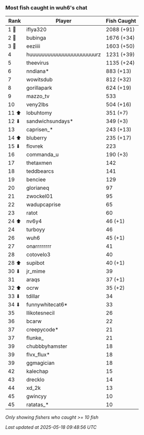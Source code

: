 ### Most fish caught in wuh6's chat
| Rank | Player | Fish Caught |
|------|--------|-----------|
| 1 🥇  | iflya320  | 2088 (+91) |
| 2 🥈  | bubinga  | 1676 (+34) |
| 3 🥉  | eeziiii  | 1603 (+50) |
| 4  | huuuuuuuuuuuuuuuuuuuuuurz  | 1231 (+39) |
| 5  | theevirus  | 1135 (+24) |
| 6  | nndiana*  | 883 (+13) |
| 7  | wowitsdub  | 812 (+32) |
| 8  | gorillapark  | 624 (+19) |
| 9  | mazzo_tv  | 533 |
| 10  | veny2lbs  | 504 (+16) |
| 11 ⬆ | lobuhtomy  | 351 (+7) |
| 12 ⬇ | sandwichsundays*  | 349 (+3) |
| 13  | caprisen_*  | 243 (+13) |
| 14 ⬆ | bluberry  | 235 (+17) |
| 15 ⬇ | flovrek  | 223 |
| 16  | commanda_u  | 190 (+3) |
| 17  | thetaxmen  | 142 |
| 18  | teddbearcs  | 141 |
| 19  | benciee  | 129 |
| 20  | glorianeq  | 97 |
| 21  | zwockel01  | 95 |
| 22  | wadupcaprise  | 65 |
| 23  | ratot  | 60 |
| 24 ⬆ | nv6y4  | 46 (+1) |
| 24  | turboyy  | 46 |
| 26  | wuh6  | 45 (+1) |
| 27  | onarrrrrrrr  | 41 |
| 28  | cotovelo3  | 40 |
| 28 ⬆ | supibot  | 40 (+1) |
| 30 ⬇ | jr_mime  | 39 |
| 31  | araqs  | 37 (+1) |
| 32 ⬆ | ocrw  | 35 (+2) |
| 33 ⬇ | tdillar  | 34 |
| 34 ⬇ | funnywhitecat6*  | 33 |
| 35  | llikotesnecil  | 26 |
| 36  | bcarw  | 22 |
| 37  | creepycode*  | 21 |
| 37  | flunke_  | 21 |
| 39  | chubbbyhamster  | 18 |
| 39  | flvx_flux*  | 18 |
| 39  | ggmagician  | 18 |
| 42  | kalechap  | 15 |
| 43  | drecklo  | 14 |
| 44  | xd_2k  | 13 |
| 45  | gwincyy  | 10 |
| 45  | ratatas_*  | 10 |

_Only showing fishers who caught >= 10 fish_

_Last updated at 2025-05-18 09:48:56 UTC_